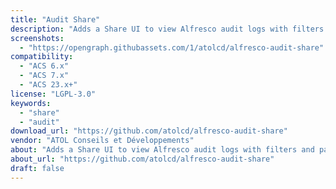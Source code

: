 ```yaml
---
title: "Audit Share"
description: "Adds a Share UI to view Alfresco audit logs with filters and pagination."
screenshots:
  - "https://opengraph.githubassets.com/1/atolcd/alfresco-audit-share"
compatibility:
  - "ACS 6.x"
  - "ACS 7.x"
  - "ACS 23.x+"
license: "LGPL-3.0"
keywords:
  - "share"
  - "audit"
download_url: "https://github.com/atolcd/alfresco-audit-share"
vendor: "ATOL Conseils et Développements"
about: "Adds a Share UI to view Alfresco audit logs with filters and pagination."
about_url: "https://github.com/atolcd/alfresco-audit-share"
draft: false
---
```


